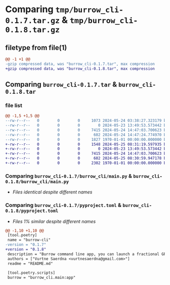# Comparing `tmp/burrow_cli-0.1.7.tar.gz` & `tmp/burrow_cli-0.1.8.tar.gz`

## filetype from file(1)

```diff
@@ -1 +1 @@
-gzip compressed data, was "burrow_cli-0.1.7.tar", max compression
+gzip compressed data, was "burrow_cli-0.1.8.tar", max compression
```

## Comparing `burrow_cli-0.1.7.tar` & `burrow_cli-0.1.8.tar`

### file list

```diff
@@ -1,5 +1,5 @@
--rw-r--r--   0        0        0     1073 2024-05-24 03:38:27.323179 burrow_cli-0.1.7/README.md
--rw-r--r--   0        0        0        0 2024-05-23 13:49:53.573442 burrow_cli-0.1.7/burrow_cli/__init__.py
--rw-r--r--   0        0        0     7415 2024-05-24 14:47:03.700623 burrow_cli-0.1.7/burrow_cli/main.py
--rw-r--r--   0        0        0      602 2024-05-24 14:47:24.774970 burrow_cli-0.1.7/pyproject.toml
--rw-r--r--   0        0        0     1827 1970-01-01 00:00:00.000000 burrow_cli-0.1.7/PKG-INFO
+-rw-r--r--   0        0        0     1548 2024-05-25 08:31:19.597935 burrow_cli-0.1.8/README.md
+-rw-r--r--   0        0        0        0 2024-05-23 13:49:53.573442 burrow_cli-0.1.8/burrow_cli/__init__.py
+-rw-r--r--   0        0        0     7415 2024-05-24 14:47:03.700623 burrow_cli-0.1.8/burrow_cli/main.py
+-rw-r--r--   0        0        0      602 2024-05-25 08:30:59.947178 burrow_cli-0.1.8/pyproject.toml
+-rw-r--r--   0        0        0     2302 1970-01-01 00:00:00.000000 burrow_cli-0.1.8/PKG-INFO
```

### Comparing `burrow_cli-0.1.7/burrow_cli/main.py` & `burrow_cli-0.1.8/burrow_cli/main.py`

 * *Files identical despite different names*

### Comparing `burrow_cli-0.1.7/pyproject.toml` & `burrow_cli-0.1.8/pyproject.toml`

 * *Files 1% similar despite different names*

```diff
@@ -1,10 +1,10 @@
 [tool.poetry]
 name = "burrow-cli"
-version = "0.1.7"
+version = "0.1.8"
 description = "Burrow command line app, you can launch a fractional GPU contaienr with this app, and share a link of the container to your friends, you and your friends can work colloratively together"
 authors = ["Vurtne Saerdna <vurtnesaerdna@gmail.com>"]
 readme = "README.md"
 
 [tool.poetry.scripts]
 burrow = "burrow_cli.main:app"
```

